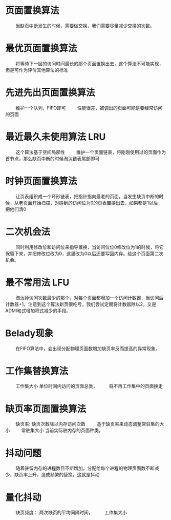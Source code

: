 


# 页面置换算法
&emsp;&emsp; 当缺页中断发生的时候，需要做交换，我们需要尽量减少交换的次数。
# 最优页面置换算法
&emsp;&emsp; 将等待下一层的访问时间最长的那个页面置换出去，这个算法不可能实现，但是可作为评价其他算法的标准
# 先进先出页面置换算法
&emsp;&emsp; 维护一个队列，FIFO即可
&emsp;&emsp; 性能很差，被调出的页面可能是要经常访问的页面
# 最近最久未使用算法 LRU
&emsp;&emsp; 这个算法基于空间局部性
&emsp;&emsp; 维护一个页面链表，将刚刚使用过的页面作为首节点，那么缺页中断的时候淘汰链表尾部即可
<!-- more -->
# 时钟页面置换算法
&emsp;&emsp; 让页表组织成一个环形链表，把指针指向最老的页面，当发生缺页中断的时候，从老页面开始扫描，对碰到的访问位为0的页表置换出去，如果都是1以后，把他们清0
# 二次机会法
&emsp;&emsp; 同时利用修改位和访问位来指导置换，当访问位位0修改位为1的时候，将它保留下来，并把修改位改为0，这里改为0以后还要写回内存。给这个页面第二次机会。
# 最不常用法 LFU
&emsp;&emsp; 淘汰掉访问次数最少的那个，对每个页面都增加一个访问计数器，当访问后计数器+1，注意到这个算法新页很吃亏，我们尝试定期将计数器除以2，又是ADMI和式增加积式减少的手段。
# Belady现象
&emsp;&emsp; 在FIFO算法中，会出现分配物理页面数增加缺页率反而提高的异常现象。
# 工作集替换算法
&emsp;&emsp; 工作集大小 单位时间内访问的页面总类，
&emsp;&emsp; 将不再工作集中的页面换走
# 缺页率页面置换算法
&emsp;&emsp; 缺页率: 缺页次数除以内存访问次数
&emsp;&emsp; 基于缺页率来动态调整常驻集的大小
&emsp;&emsp; 常驻集大小 当前实际驻内存的页面种类，
# 抖动问题
&emsp;&emsp; 随着驻留内存的进程数目不断增加，分配给每个进程的物理页面数不断减少，缺页率上升，造成频繁的替换，这就是抖动
# 量化抖动
&emsp;&emsp; 缺页频度： 两次缺页的平均间隔时间，
&emsp;&emsp; 工作集大小







